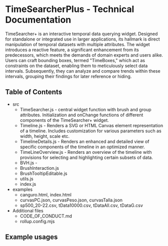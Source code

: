 # TimeSearcherPlus - Technical Documentation
TimeSearcher+ is an interactive temporal data querying widget. Designed for standalone or integrated use in larger applications, its hallmark is direct manipulation of temporal datasets with multiple attributes. The widget introduces a reactive feature, a significant enhancement from its predecessors, which meets the demands of domain experts and users alike. Users can craft bounding boxes, termed "TimeBoxes," which act as constraints on the dataset, enabling them to meticulously select data intervals. Subsequently, they can analyze and compare trends within these intervals, grouping their findings for later reference or hiding.

## Table of Contents
- src
  - TimeSearcher.js - central widget function with brush and group attributes. Initialization and onChange functions of different components of the TimeSearcher+ widget.
  - Timeline.js - Renders a SVG or HTML Canvas element representation of a timeline. Includes customization for various parameters such as width, height, scale etc.
  - TimelineDetails.js - Renders an enhanced and detailed view of specific components of the timeline in an optimized manner.
  - TimeLineOverview.js - Renders an overview of the timeline with provisions for selecting and highlighting certain subsets of data.
  - BVH.js - 
  - BrushInteraction.js
  - BrushTooltipEditable.js
  - utils.js
  - index.js
- examples
  - canguro.html, index.html
  - curvasPC.json, curvasPeso.json, curvasTalla.json
  - sp500_20-22.csv, tData10000.csv, tDataAll.csv, tDataG.csv
- Additional files
  - CODE_OF_CONDUCT.md
  - rollup.config.mjs

## Example usages

